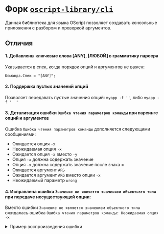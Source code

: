 # Форк [`oscript-library/cli`](https://github.com/oscript-library/cli)

Данная библиотека для языка OScript позволяет создавать консольные приложения с разбором и проверкой аргументов.

## Отличия

#### 1. Добавлены ключевые слова [ANY], [ЛЮБОЙ] в грамматику парсера

Указывается в спек, когда порядок опций и аргументов не важен:

``` bsl
Команда.Спек = "[ANY]";
```

#### 2. Поддержка пустых значений опций

Позволяет передавать пустые значения опций: `myapp -f ''`, либо `myapp -f '  '`

#### 3. Детализация ошибки `Ошибка чтения параметров команды` при парсинге опций и аргументов

Ошибка `Ошибка чтения параметров команды` дополняется следующими сообщениями:
- Ожидается опция `-x`
- Неожидаемая опция `-x`
- Ожидается опция `-x` вместо `-y`
- Опция `-x` должна содержать значение
- Опция `-x` должна содержать значение после знака =
- Ожидается аргумент `ARG`
- Ожидается аргумент `ARG` вместо опции `-x`
- Неожидаемый параметр `wrong`

#### 4. Исправлена ошибка `Значение не является значением объектного типа` при передаче несуществующей опции:

Вместо ошибки `Значение не является значением объектного типа` ожидалась ошибка `Ошибка чтения параметров команды: Неожидаемая опция -x`

<details>
<summary>Пример воспроизведения ошибки</summary>

``` bsl
Приложение = Новый КонсольноеПриложение("myapp", "", ЭтотОбъект);
Приложение.УстановитьСпек("-y");
Приложение.Опция("y", "", "").ТБулево();
Приложение.УстановитьОсновноеДействие(ЭтотОбъект);

АргументыКоманды = Новый Массив;
АргументыКоманды.Добавить("-x=false");

Приложение.Запустить(АргументыКоманды);
```
</details>

